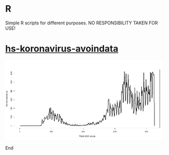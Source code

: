 # R

Simple R scripts for different purposes.  NO RESPONSIBILITY TAKEN FOR USE!

# [hs-koronavirus-avoindata](hs-koronavirus-avoindata/)

![hs-koronavirus-avoindata](hs-koronavirus-avoindata/tapaukset-kaikki.png)

End
